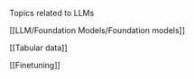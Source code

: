Topics related to LLMs

[[LLM/Foundation Models/Foundation models]]

[[Tabular data]]

[[Finetuning]]